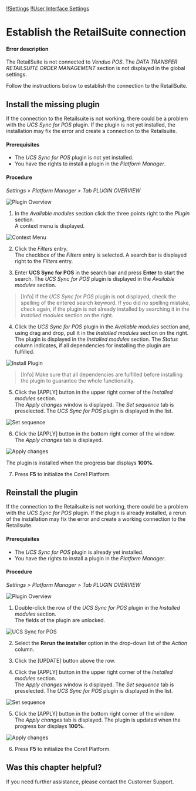 [!!Settings](../../Settings/Overview/01_General.md)
[!!User Interface Settings](../../Settings/UserInterface/00_UserInterface.md)


# Establish the RetailSuite connection

#### Error description
The RetailSuite is not connected to *Venduo POS*. The *DATA TRANSFER RETAILSUITE ORDER MANAGEMENT* section is not displayed in the global settings.

Follow the instructions below to establish the connection to the RetailSuite.


## Install the missing plugin

If the connection to the Retailsuite is not working, there could be a problem with the *UCS Sync for POS* plugin. If the plugin is not yet installed, the installation may fix the error and create a connection to the Retailsuite.

#### Prerequisites

- The *UCS Sync for POS* plugin is not yet installed.
- You have the rights to install a plugin in the *Platform Manager*.

#### Procedure

*Settings > Platform Manager > Tab PLUGIN OVERVIEW*

![Plugin Overview](../../Assets/Screenshots/Settings/PlatformManager/PluginOverview.png "[Plugin Overview]")

1. In the *Available modules* section click the three points right to the *Plugin* section.   
  A context menu is displayed.

  ![Context Menu](../../Assets/Screenshots/Settings/PlatformManager/ContextMenu.png "[Context Menu]")

2. Click the *Filters* entry.   
  The checkbox of the *Filters* entry is selected. A search bar is displayed right to the *Filters* entry.   

3. Enter **UCS Sync for POS** in the search bar and press **Enter** to start the search.
  The *UCS Sync for POS* plugin is displayed in the *Available modules* section.

  > [Info] If the *UCS Sync for POS* plugin is not displayed, check the spelling of the entered search keyword. If you did no spelling mistake, check again, if the plugin is not already installed by searching it in the *Installed modules* section on the right.

4. Click the *UCS Sync for POS* plugin in the *Available modules* section and, using drag and drop, pull it in the *Installed modules* section on the right.   
  The plugin is displayed in the *Installed modules* section. The *Status* column indicates, if all dependencies for installing the plugin are fulfilled.

  ![Install Plugin](../../Assets/Screenshots/Settings/PlatformManager/InstallPlugin.png "[Install Plugin]")

  > [Info] Make sure that all dependencies are fulfilled before installing the plugin to guarantee the whole functionality.

5. Click the [APPLY] button in the upper right corner of the *Installed modules* section.   
  The *Apply changes* window is displayed. The *Set sequence* tab is preselected. The *UCS Sync for POS* plugin is displayed in the list.

  ![Set sequence](../../Assets/Screenshots/Settings/PlatformManager/SetSequenceInstall.png "[Set sequence]")

6. Click the [APPLY] button in the bottom right corner of the window.   
  The *Apply changes* tab is displayed.

  ![Apply changes](../../Assets/Screenshots/Settings/PlatformManager/ApplyChanges.png "[Apply changes]")

  The plugin is installed when the progress bar displays **100%**.

7. Press **F5** to initialize the Core1 Platform.


## Reinstall the plugin

If the connection to the Retailsuite is not working, there could be a problem with the *UCS Sync for POS* plugin. If the plugin is already installed, a rerun of the installation may fix the error and create a working connection to the Retailsuite.

#### Prerequisites

- The *UCS Sync for POS* plugin is already yet installed.
- You have the rights to install a plugin in the *Platform Manager*.

#### Procedure

*Settings > Platform Manager > Tab PLUGIN OVERVIEW*

![Plugin Overview](../../Assets/Screenshots/Settings/PlatformManager/PluginOverview.png "[Plugin Overview]")

1. Double-click the row of the *UCS Sync for POS* plugin in the *Installed modules* section.  
  The fields of the plugin are unlocked.

  ![UCS Sync for POS](../../Assets/Screenshots/Settings/PlatformManager/UCSSyncPOS.png "[UCS Sync for POS]")

2. Select the **Rerun the installer** option in the drop-down list of the *Action* column.

3. Click the [UPDATE] button above the row.

4. Click the [APPLY] button in the upper right corner of the *Installed modules* section.   
  The *Apply changes* window is displayed. The *Set sequence* tab is preselected. The *UCS Sync for POS* plugin is displayed in the list.

  ![Set sequence](../../Assets/Screenshots/Settings/PlatformManager/SetSequenceRerun.png "[Set sequence]")

5. Click the [APPLY] button in the bottom right corner of the window.   
  The *Apply changes* tab is displayed. The plugin is updated when the progress bar displays **100%**.

  ![Apply changes](../../Assets/Screenshots/Settings/PlatformManager/ApplyChanges.png "[Apply changes]")

6. Press **F5** to initialize the Core1 Platform.



## Was this chapter helpful?

If you need further assistance, please contact the Customer Support.

